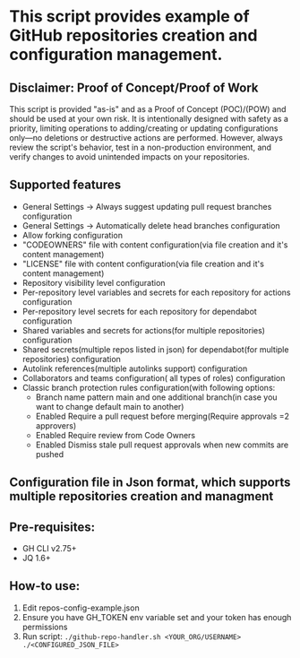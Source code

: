 # This script provides example of GitHub repositories creation and configuration management.

## Disclaimer: Proof of Concept/Proof of Work
This script is provided "as-is" and as a Proof of Concept (POC)/(POW) and should be used at your own risk. It is intentionally designed with safety as a priority, limiting operations to adding/creating or updating configurations only—no deletions or destructive actions are performed. However, always review the script's behavior, test in a non-production environment, and verify changes to avoid unintended impacts on your repositories.

## Supported features
* General Settings -> Always suggest updating pull request branches configuration
* General Settings -> Automatically delete head branches configuration
* Allow forking configuration
* "CODEOWNERS" file with content configuration(via file creation and it's content management)
* "LICENSE" file with content configuration(via file creation and it's content management)
* Repository visibility level configuration
* Per-repository level variables and secrets for each repository for actions configuration
* Per-repository level secrets for each repository for dependabot configuration
* Shared variables and secrets for actions(for multiple repositories) configuration
* Shared secrets(multiple repos listed in json) for dependabot(for multiple repositories) configuration
* Autolink references(multiple autolinks support) configuration
* Collaborators and teams configuration( all types of roles) configuration
* Classic branch protection rules configuration(with following options:
    - Branch name pattern main and one additional branch(in case you want to change default main to another)
    - Enabled Require a pull request before merging(Require approvals =2 approvers)
    - Enabled Require review from Code Owners
    - Enabled Dismiss stale pull request approvals when new commits are pushed

## Configuration file in Json format, which supports multiple repositories creation and managment

## Pre-requisites:
* GH CLI v2.75+
* JQ 1.6+

## How-to use:
1. Edit repos-config-example.json
2. Ensure you have GH_TOKEN env variable set and your token has enough permissions
3. Run script: ```./github-repo-handler.sh <YOUR_ORG/USERNAME> ./<CONFIGURED_JSON_FILE>```
